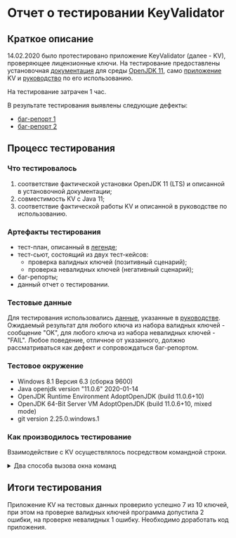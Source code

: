 # Отчет о тестировании KeyValidator 

## Краткое описание

  14.02.2020 было протестировано приложение KeyValidator (далее - KV), проверяющее лицензионные ключи. На тестирование предоставлены установочная [документация](https://github.com/netology-code/javaqa-homeworks/blob/master/intro/openjdk11-manual.md) для среды [OpenJDK 11](https://adoptopenjdk.net/), само [приложение](https://github.com/netology-code/javaqa-homeworks/blob/master/intro/artifacts/KeyValidator.class) KV и [руководство](https://github.com/netology-code/javaqa-homeworks/blob/master/intro/user-manual.md) по его использованию. 

  На тестирование затрачен 1 час.

  В результате тестирования выявлены следующие дефекты:
* [баг-репорт 1](https://github.com/sergsemenov/Java1.1-homework-1/issues/1)
* [баг-репорт 2](https://github.com/sergsemenov/Java1.1-homework-1/issues/2)

## Процесс тестирования

### Что тестировалось
1. соответствие фактической установки OpenJDK 11 (LTS) и описанной в установочной документации;
1. совместимость KV с Java 11;
1. соответствие фактической работы KV и описанной в руководстве по использованию.

### Артефакты тестирования
* тест-план, описанный в [легенде](https://github.com/netology-code/javaqa-homeworks/tree/master/intro#%D0%BB%D0%B5%D0%B3%D0%B5%D0%BD%D0%B4%D0%B0);
* тест-сьют, состоящий из двух тест-кейсов: 
    * проверка валидных ключей (позитивный сценарий);
    * проверка невалидных ключей (негативный сценарий);
* баг-репорты;
* данный отчет о тестировании.

### Тестовые данные
  Для тестирования использовались [данные](https://github.com/netology-code/javaqa-homeworks/blob/master/intro/user-manual.md#%D0%BA%D0%BB%D1%8E%D1%87%D0%B8-%D0%B4%D0%BB%D1%8F-%D0%BF%D1%80%D0%BE%D0%B2%D0%B5%D1%80%D0%BA%D0%B8), указанные в [руководстве](https://github.com/netology-code/javaqa-homeworks/blob/master/intro/user-manual.md). Ожидаемый результат для любого ключа из набора валидных ключей - сообщение "OK", для любого ключа из набора невалидных ключей - "FAIL". Любое поведение, отличное от указанного, должно рассматриваться как дефект и сопровождаться баг-репортом.

### Тестовое окружение
* Windows 8.1 Версия 6.3 (сборка 9600)
* Java openjdk version "11.0.6" 2020-01-14
* OpenJDK Runtime Environment AdoptOpenJDK (build 11.0.6+10)
* OpenJDK 64-Bit Server VM AdoptOpenJDK (build 11.0.6+10, mixed mode)
* git version 2.25.0.windows.1

### Как производилось тестирование
Взаимодействие с KV осуществлялось посредством командной строки. 

<details>
  <summary> Два способа вызова окна команд</summary>

  * кликнуть правой кнопкой мыши на каталоге, где расположен файл KeyValidator.class, в контектном меню выбрать "git bash here";
  * с нажатой клавишей Shift кликнуть на названии каталога, где расположен файл KeyValidator.class, и выбрать "Открыть окно команд".
</details>

## Итоги тестирования
  Приложение KV на тестовых данных проверило успешно 7 из 10 ключей, при этом на проверке валидных ключей программа допустила 2 ошибки, на проверке невалидных 1 ошибку. Необходимо доработать код приложения.
